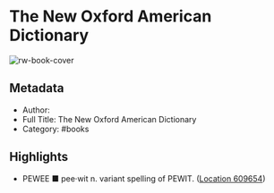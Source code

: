 # The New Oxford American Dictionary

![rw-book-cover](https://images-na.ssl-images-amazon.com/images/I/61GqOqAGAqL._SL200_.jpg)

## Metadata
- Author: 
- Full Title: The New Oxford American Dictionary
- Category: #books

## Highlights
- PEWEE ■ pee·wit n. variant spelling of PEWIT. ([Location 609654](https://readwise.io/to_kindle?action=open&asin=B003ODIZL6&location=609654))
